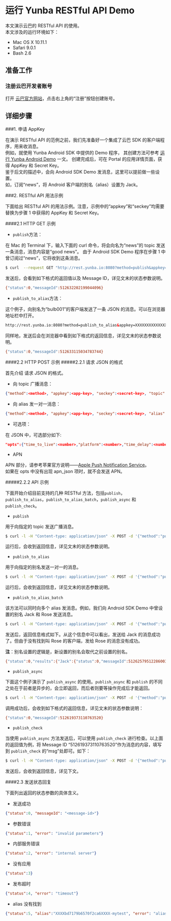 # 运行 Yunba RESTful API Demo

本文演示云巴的 RESTful API 的使用。
<br>
本文涉及的运行环境如下：

* Mac OS X 10.11.1
* Safari 9.0.1
* Bash 2.6

## 准备工作

### 注册云巴开发者账号
打开 [云巴官方网站](http://yunba.io "云巴官方网站")，点击右上角的“注册”按钮创建账号。  

## 详细步骤

###1. 申请 AppKey

在演示 RESTful API 的范例之前，我们先准备好一个集成了云巴 SDK 的客户端程序，用来收消息。
<br>
例如，就使用 Yunba Android SDK 中提供的 Demo 程序，
其创建方法可参考 [运行 Yunba Android Demo](https://github.com/yunba/docs/blob/master/quickstart/demo/Demo_Android.md) 一文。
创建完成后，可在 Portal 的应用详情页面，获得 AppKey 和 Secret Key。
<br>
鉴于后文的描述中，会向 Android SDK Demo 发消息，这里可以提前做一些设置。
<br>如，订阅“news”，将 Android 客户端的别名（alias）设置为 Jack。

###2. RESTful API 用法示例

下面给出 RESTful API 的用法示例。注意，示例中的“appkey”和“seckey”均需要替换为步骤 1 中获得的 AppKey 和 Secret Key。

####2.1 HTTP GET 示例


* `publish`方法：

在 Mac 的 Terminal 下，输入下面的 curl 命令，将会向名为“news”的 topic 发送一条消息，消息内容是“good news”。
由于 Android SDK Demo 程序在步骤 1 中曾订阅过“news”，它将收到这条消息。

```bash
$ curl  --request GET "http://rest.yunba.io:8080?method=publish&appkey=XXXXXXXXXXXXXXXXXXXXXXX&seckey=sec-XXXXXXXXXXXXXXXXXXXXXXXXXXXXX&topic=news&msg="good news""

```
发送后，会看到如下格式的返回值以及 Message ID，详见文末的状态参数说明。
```bash
{"status":0,"messageId":512632202199044096}
```

* `publish_to_alias`方法：

这个例子，向别名为“bulb001”的客户端发送了一条 JSON 的消息。可以在浏览器地址栏中打开。

```html
http://rest.yunba.io:8080?method=publish_to_alias&appkey=XXXXXXXXXXXXXXXXXXXXXXX&seckey=sec-XXXXXXXXXXXXXXXXXXXXXXXXXXXXX&alias=bulb001&msg={"p":999,"r":1111,"g":0,"b":0}
```
同样地，发送后会在浏览器中看到如下格式的返回信息，详见文末的状态参数说明。
```bash
{"status":0,"messageId":512633115034783744}
```

####2.2 HTTP POST 示例
#####2.2.1 请求 JSON 的格式

首先介绍 请求 JSON 的格式。

* 向 topic 广播消息：

```json
{"method":<method>, "appkey":<app-key>, "seckey":<secret-key>, "topic":<topic>, "msg":<message>}
```

* 向 alias 发一对一消息：

```json
{"method":<method>, "appkey":<app-key>, "seckey":<secret-key>, "alias":<alias> , "msg":<message>}
```

* 可选项：

在 JSON 中，可选部分如下:

```json
"opts":{"time_to_live":<number>,"platform":<number>,"time_delay":<number>,"location":<string>,"qos":<number>,"apn_json":{"aps":{"alert":<string>,"badge":<number>,"sound":<string>,"priority":<number>,"expiration":<number>,"content-available":<number>}}}
```

* APN 

APN 部分，请参考苹果官方说明——[Apple Push Notification Service](https://developer.apple.com/library/ios/documentation/NetworkingInternet/Conceptual/RemoteNotificationsPG/Chapters/ApplePushService.html#//apple_ref/doc/uid/TP40008194-CH100-SW12 "A")。
<br>
如果在 opts 中没有出现 apn_json 项时，就不会发送 APN。

#####2.2.2 API 示例

下面开始介绍目前支持的几种 RESTful 方法，包括`publish`，`publish_to_alias`，`publish_to_alias_batch`，`publish_async` 和 `publish_check`。

* `publish` 

用于向指定的 topic 发送广播消息。

```bash
$ curl -l -H "Content-type: application/json" -X POST -d '{"method":"publish", "appkey":"XXXXXXXXXXXXXXXXXXXXXXX", "seckey":"sec-XXXXXXXXXXXXXXXXXXXXXXXXXXXXX", "topic":"news", "msg":"good news"}' http://rest.yunba.io:8080
```

运行后，会收到返回信息，详见文末的状态参数说明。


* `publish_to_alias` 

用于向指定的别名发送一对一的消息。


```bash
$ curl -l -H "Content-type: application/json" -X POST -d '{"method":"publish_to_alias", "appkey": "XXXXXXXXXXXXXXXXXXXXXXX", "seckey":"sec-XXXXXXXXXXXXXXXXXXXXXXXXXXXXX", "alias”:”Jack”, "msg":"message from RESTful API", "opts":{"time_to_live":20000}}' http://rest.yunba.io:8080
```

运行后，会收到返回信息，详见文末的状态参数说明。


* `publish_to_alias_batch` 

该方法可以同时向多个 alias 发消息。例如，我们向 Android SDK Demo 中曾设置的别名 Jack 和 Rose 发送消息。

```bash
$ curl -l -H "Content-type: application/json" -X POST -d '{"method":"publish_to_alias_batch", "appkey":"XXXXXXXXXXXXXXXXXXXXXXX", "seckey":"sec-XXXXXXXXXXXXXXXXXXXXXXXXXXXXX", "aliases":["Jack","Rose"], "msg":"good news", "opts":{"time_to_live": 20}}' http://rest.yunba.io:8080
```

发送后，返回信息格式如下。从这个信息中可以看出，发送给 Jack 的消息成功了。但由于没有找到叫 Rose 的客户端，发给 Rose 的消息没有成功。

**注**：别名设置的逻辑是，新设置的别名会取代之前设置的别名。

```bash
{"status":0,"results":{"Jack":{"status":0,"messageId":512625795122860032},"Rose":{"status":5,"alias":"56251969be17bc415cfbf2a1-Rose","error":"alias not found"}}}
```

* `publish_async`

下面这个例子演示了 `publish_async` 的使用。`publish_async` 和 `publish` 的不同之处在于前者是异步的，会立即返回，而后者则要等操作完成后才能返回。

```bash
$ curl -l -H "Content-type: application/json" -X POST -d '{"method":"publish_async", "appkey":"XXXXXXXXXXXXXXXXXXXXXXX", "seckey":"sec-XXXXXXXXXXXXXXXXXXXXXXXXXXXXX", "topic":"news", "msg":"good news"}' http://rest.yunba.io:8080
```

调用成功后，会收到如下格式的返回信息，详见文末的状态参数说明：
```bash
{"status":0,"messageId":512619373110763520}
```

* `publish_check`

当使用 `publish_async` 方法发送后，可以使用 `publish_check` 进行检查。以上面的返回值为例，将 Message ID “512619373110763520”作为消息的内容，填写到 `publish_check` 的“msg”处即可。如下：

```bash
$ curl -l -H "Content-type: application/json" -X POST -d '{"method":"publish_check", "appkey":"XXXXXXXXXXXXXXXXXXXXXXX", "seckey":"sec-XXXXXXXXXXXXXXXXXXXXXXXXXXXXX", "topic”:”news”, "msg":"512619373110763520"}' http://rest.yunba.io:8080
```

发送后，会收到返回信息，详见下文。


####2.3 发送状态回复

下面列出返回的状态参数的具体含义。

* 发送成功

```json
{"status":0, "messageId": "<message-id>"}
```

* 参数错误

```json
{"status":1, "error": "invalid parameters"}
```

* 内部服务错误

```json
{"status":2, "error": "internal server"}
```

* 没有应用

```json
{"status":3}
```

* 发布超时

```json
{"status":4, "error": "timeout"}
```

 * alias 没有找到
 
```json
{"status":5, "alias":"XXXXbd7179b6570f2ca6XXXX-mytest", "error": "alias not found"}
```

